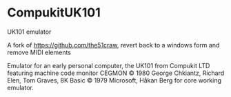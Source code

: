 # CompukitUK101
UK101 emulator

A fork of https://github.com/the51craw, revert back to a windows form and remove MIDI elements

Emulator for an early personal computer, the UK101 from Compukit LTD featuring machine code monitor CEGMON © 1980 George Chkiantz, Richard Elen, Tom Graves, 8K Basic © 1979 Microsoft, Håkan Berg for core working emulator.
